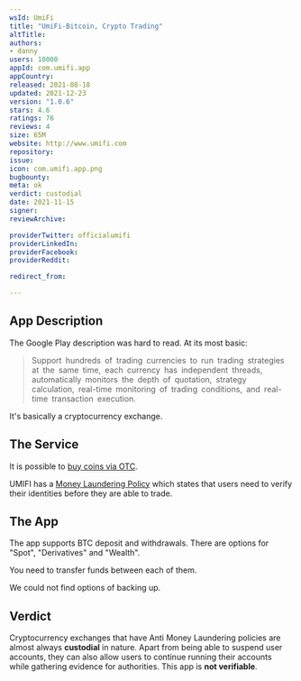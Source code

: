 ```yaml
---
wsId: UmiFi
title: "UmiFi-Bitcoin, Crypto Trading"
altTitle: 
authors:
- danny
users: 10000
appId: com.umifi.app
appCountry: 
released: 2021-08-18
updated: 2021-12-23
version: "1.0.6"
stars: 4.6
ratings: 76
reviews: 4
size: 65M
website: http://www.umifi.com
repository: 
issue: 
icon: com.umifi.app.png
bugbounty: 
meta: ok
verdict: custodial
date: 2021-11-15
signer: 
reviewArchive:

providerTwitter: officialumifi
providerLinkedIn: 
providerFacebook: 
providerReddit: 

redirect_from:

---
```


## App Description

The Google Play description was hard to read. At its most basic:
> Support hundreds of trading currencies to run trading strategies at the same time, each currency has independent threads, automatically monitors the depth of quotation, strategy calculation, real-time monitoring of trading conditions, and real-time transaction execution.

It's basically a cryptocurrency exchange.

## The Service

It is possible to [buy coins via OTC](https://umificom.zendesk.com/hc/en-us/articles/4405497267609--Introduction-to-Contracts-How-to-conduct-contract-transactions-APP-version-).

UMIFI has a [Money Laundering Policy](https://umificom.zendesk.com/hc/en-us/articles/4405504009497) which states that users need to verify their identities before they are able to trade.

## The App

The app supports BTC deposit and withdrawals. There are options for "Spot", "Derivatives" and "Wealth".

You need to transfer funds between each of them.

We could not find options of backing up.

## Verdict

Cryptocurrency exchanges that have Anti Money Laundering policies are almost always **custodial** in nature. Apart from being able to suspend user accounts, they can also allow users to continue running their accounts while gathering evidence for authorities. This app is **not verifiable**.
